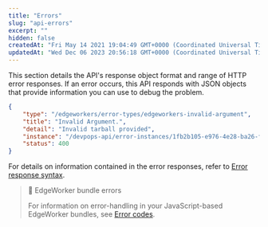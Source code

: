 ```yaml
---
title: "Errors"
slug: "api-errors"
excerpt: ""
hidden: false
createdAt: "Fri May 14 2021 19:04:49 GMT+0000 (Coordinated Universal Time)"
updatedAt: "Wed Dec 06 2023 20:56:18 GMT+0000 (Coordinated Universal Time)"
---
```

This section details the API's response object format and range of HTTP error responses. If an error occurs, this API responds with JSON objects that provide information you can use to debug the problem.

```json
{
    "type": "/edgeworkers/error-types/edgeworkers-invalid-argument",
    "title": "Invalid Argument.",
    "detail": "Invalid tarball provided",
    "instance": "/devpops-api/error-instances/1fb2b105-e976-4e28-ba26-fa649a0d86ff",
    "status": 400
}
```

For details on information contained in the error responses, refer to [Error response syntax](https://techdocs.akamai.com/developer/docs/error-responses).

> 📘 EdgeWorker bundle errors
> 
> For information on error-handling in your JavaScript-based EdgeWorker bundles, see [Error codes](doc:error-codes).

